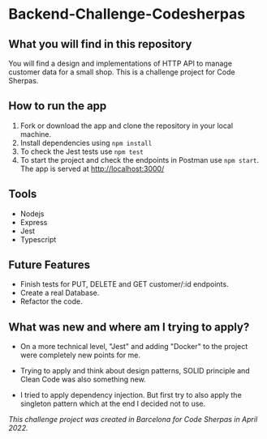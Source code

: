 # Backend-Challenge-Codesherpas

## What you will find in this repository
You will find a design and implementations of HTTP API to manage customer data for a small shop. This is a challenge project for Code Sherpas.

## How to run the app

1. Fork or download the app and clone the repository in your local machine.
2. Install dependencies using `npm install`
3. To check the Jest tests use `npm test`
5. To start the project and check the endpoints in Postman use `npm start`. The app is served at <http://localhost:3000/>

## Tools

- Nodejs
- Express
- Jest
- Typescript

## Future Features

- Finish tests for PUT, DELETE and GET customer/:id endpoints.
- Create a real Database.
- Refactor the code.

## What was new and where am I trying to apply?

- On a more technical level, "Jest" and adding "Docker" to the project were completely new points for me.
- Trying to apply and think about design patterns, SOLID principle and Clean Code was also something new.

- I tried to apply dependency injection. But first try to also apply the singleton pattern which at the end I decided not to use.

_This challenge project was created in Barcelona for Code Sherpas in April 2022._